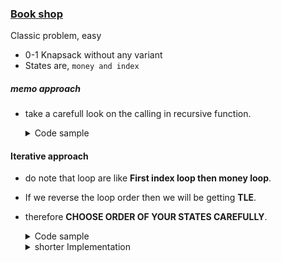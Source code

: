 ### [Book shop](https://cses.fi/problemset/task/1158)
Classic problem, easy

- 0-1 Knapsack without any variant
- States are, `money and index`

##### memo approach

- take a carefull look on the calling in recursive function.
  <details>
  <summary>Code sample </summary>

  ```cpp
   vector<vector<int>> memo;
   vector<int> prices, pages;
   int dp(int money, int index) {
       if (money <= 0)
       return 0;
       if (index >= pages.size())
           return 0;

       int &ans = memo[index][money];
       if (ans != -1)
           return ans;

       if (money < prices[index])
           return ans = dp(money, index + 1);

       /* Important point */
       return ans = max(dp(money - prices[index], index + 1) + pages[index],
                       dp(money, index + 1));
   }

   void solve() {
       int n, money;
       cin >> n >> money;

       prices = pages = vector<int>(n);
       memo = vector<vector<int>>(n + 1, vector<int>(money + 1, -1));

       cin >> prices >> pages;

       int ans = dp(money, 0);
       cout << ans << '\n';
   }
  ```
  </details>

#### Iterative approach

- do note that loop are like **First index loop then money loop**.
- If we reverse the loop order then we will be getting **TLE**.
- therefore **CHOOSE ORDER OF YOUR STATES CAREFULLY**.
  <details>
  <summary>Code sample </summary>

  ```cpp
   vector<vector<int>> memo;
   vector<int> prices, pages;

   void solve() {
       int n, money;
       cin >> n >> money;

       prices = pages = vector<int>(n);
       cin >> prices >> pages;
       memo = vector<vector<int>>(n + 2, vector<int>(money + 2, -1));

       for (int index = 0; index <= n; index++) {
           for (int m = 0; m <= money; m++) {
               if (m == 0 or index == 0) {
                   memo[index][m] = 0;
                   continue;
               }

              if (m < prices[index - 1]) {
                  memo[index][m] = memo[index - 1][m];
              } else {

                  memo[index][m] = max(memo[index - 1][m],
                  memo[index - 1][m - prices[index - 1]] + pages[index - 1]);
              }
          }
       }
       cout << memo[n][money];
   }

  ```
  </details>
  <details>
  <summary>shorter Implementation </summary>

  ```cpp
   int n, target;
   cin >> n >> target;

   vector<int> prices(n), pages(n);
   for (auto &i : prices)
   cin >> i;
   for (auto &i : pages)
   cin >> i;

   vector<vector<int>> memo(n + 1, vector<int>(target + 1, 0));

   for (int i = 1; i <= n; i++) {
       for (int j = 0; j <= target; j++) {
           memo[i][j] = memo[i - 1][j];
           int rem = j - prices[i - 1];

           if (rem >= 0)
               memo[i][j] = max(memo[i][j], memo[i - 1][rem] + pages[i - 1]);
       }
   }
   cout << memo[n][target] << '\n';


  ```
  </details>
